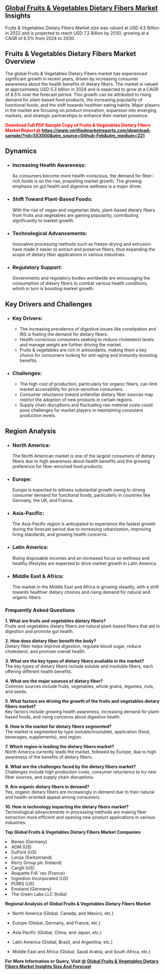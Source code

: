 <h2><a href="https://www.verifiedmarketreports.com/download-sample/?rid=553500&amp;utm_source=Github&amp;utm_medium=221" target="_blank">Global Fruits & Vegetables Dietary Fibers Market</a> Insights</h2><p>Fruits & Vegetables Dietary Fibers Market size was valued at USD 4.5 Billion in 2022 and is projected to reach USD 7.2 Billion by 2030, growing at a CAGR of 6.5% from 2024 to 2030.</p><p> <h2>Fruits & Vegetables Dietary Fibers Market Overview</h2> <p>The global Fruits & Vegetables Dietary Fibers market has experienced significant growth in recent years, driven by increasing consumer awareness about the health benefits of dietary fibers. The market is valued at approximately USD 5.3 billion in 2024 and is expected to grow at a CAGR of 8.5% over the forecast period. This growth can be attributed to rising demand for plant-based food products, the increasing popularity of functional foods, and the shift towards healthier eating habits. Major players in the market are focusing on product innovation, expansion into emerging markets, and strategic partnerships to enhance their market presence.</p> <p><b><p><span class=""><span style="color: #ff0000;"><strong>Download Full PDF Sample Copy of Fruits & Vegetables Dietary Fibers Market Report</strong> @ </span><a href="https://www.verifiedmarketreports.com/download-sample/?rid=553500&amp;utm_source=Github-Feb&amp;utm_medium=221" target="_blank">https://www.verifiedmarketreports.com/download-sample/?rid=553500&amp;utm_source=Github-Feb&amp;utm_medium=221</a></span></p></b></p> <h2>Dynamics</h2> <ul> <li><h3>Increasing Health Awareness:</h3> As consumers become more health-conscious, the demand for fiber-rich foods is on the rise, propelling market growth. The growing emphasis on gut health and digestive wellness is a major driver.</li> <li><h3>Shift Toward Plant-Based Foods:</h3> With the rise of vegan and vegetarian diets, plant-based dietary fibers from fruits and vegetables are gaining popularity, contributing significantly to market growth.</li> <li><h3>Technological Advancements:</h3> Innovative processing methods such as freeze-drying and extrusion have made it easier to extract and preserve fibers, thus expanding the scope of dietary fiber applications in various industries.</li> <li><h3>Regulatory Support:</h3> Governments and regulatory bodies worldwide are encouraging the consumption of dietary fibers to combat various health conditions, which in turn is boosting market growth.</li> </ul> <h2>Key Drivers and Challenges</h2> <ul> <li><h3>Key Drivers:</h3> <ul> <li>The increasing prevalence of digestive issues like constipation and IBS is fueling the demand for dietary fibers.</li> <li>Health-conscious consumers seeking to reduce cholesterol levels and manage weight are further driving the market.</li> <li>Fruits & vegetables are rich in antioxidants, making them a key choice for consumers looking for anti-aging and immunity-boosting benefits.</li> </ul> </li> <li><h3>Challenges:</h3> <ul> <li>The high cost of production, particularly for organic fibers, can limit market accessibility for price-sensitive consumers.</li> <li>Consumer reluctance toward unfamiliar dietary fiber sources may restrict the adoption of new products in certain regions.</li> <li>Supply chain disruptions and fluctuating raw material costs could pose challenges for market players in maintaining consistent production levels.</li> </ul> </li> </ul> <h2>Region Analysis</h2> <ul> <li><h3>North America:</h3> The North American market is one of the largest consumers of dietary fibers due to high awareness about health benefits and the growing preference for fiber-enriched food products.</li> <li><h3>Europe:</h3> Europe is expected to witness substantial growth owing to strong consumer demand for functional foods, particularly in countries like Germany, the UK, and France.</li> <li><h3>Asia-Pacific:</h3> The Asia-Pacific region is anticipated to experience the fastest growth during the forecast period due to increasing urbanization, improving living standards, and growing health concerns.</li> <li><h3>Latin America:</h3> Rising disposable incomes and an increased focus on wellness and healthy lifestyles are expected to drive market growth in Latin America.</li> <li><h3>Middle East & Africa:</h3> The market in the Middle East and Africa is growing steadily, with a shift towards healthier dietary choices and rising demand for natural and organic fibers.</li> </ul> <h3>Frequently Asked Questions</h3> <p><b>1. What are fruits and vegetables dietary fibers?</b><br>Fruits and vegetables dietary fibers are natural plant-based fibers that aid in digestion and promote gut health.</p> <p><b>2. How does dietary fiber benefit the body?</b><br>Dietary fiber helps improve digestion, regulate blood sugar, reduce cholesterol, and promote overall health.</p> <p><b>3. What are the key types of dietary fibers available in the market?</b><br>The key types of dietary fibers include soluble and insoluble fibers, each offering different health benefits.</p> <p><b>4. What are the major sources of dietary fiber?</b><br>Common sources include fruits, vegetables, whole grains, legumes, nuts, and seeds.</p> <p><b>5. What factors are driving the growth of the fruits and vegetables dietary fibers market?</b><br>Key factors include growing health awareness, increasing demand for plant-based foods, and rising concerns about digestive health.</p> <p><b>6. How is the market for dietary fibers segmented?</b><br>The market is segmented by type (soluble/insoluble), application (food, beverages, supplements), and region.</p> <p><b>7. Which region is leading the dietary fibers market?</b><br>North America currently leads the market, followed by Europe, due to high awareness of the benefits of dietary fibers.</p> <p><b>8. What are the challenges faced by the dietary fibers market?</b><br>Challenges include high production costs, consumer reluctance to try new fiber sources, and supply chain disruptions.</p> <p><b>9. Are organic dietary fibers in demand?</b><br>Yes, organic dietary fibers are increasingly in demand due to their natural and health-oriented appeal among consumers.</p> <p><b>10. How is technology impacting the dietary fibers market?</b><br>Technological advancements in processing methods are making fiber extraction more efficient and opening new product applications in various industries.</p> </p><p><strong>Top Global Fruits & Vegetables Dietary Fibers Market Companies</strong></p><div data-test-id=""><p><li>Beneo (Germany)</li><li> ADM (US)</li><li> DuPont (US)</li><li> Lonza (Switzerland)</li><li> Kerry Group plc (Ireland)</li><li> Cargill (US)</li><li> Roquette FrÃ¨res (France)</li><li> Ingredion Incorporated (US)</li><li> PURIS (US)</li><li> Emsland (Germany)</li><li> The Green Labs LLC (India)</li></p><div><strong>Regional Analysis of&nbsp;Global Fruits & Vegetables Dietary Fibers Market</strong></div><ul><li dir="ltr"><p dir="ltr">North America&nbsp;(Global, Canada, and Mexico, etc.)</p></li><li dir="ltr"><p dir="ltr">Europe (Global, Germany, and France, etc.)</p></li><li dir="ltr"><p dir="ltr">Asia Pacific&nbsp;(Global, China, and Japan, etc.)</p></li><li dir="ltr"><p dir="ltr">Latin America&nbsp;(Global, Brazil, and Argentina, etc.)</p></li><li dir="ltr">Middle East and Africa&nbsp;(Global, Saudi Arabia, and South Africa, etc.)</li></ul><p><strong>For More Information or Query, Visit @&nbsp;</strong><strong><a href="https://www.verifiedmarketreports.com/product/fruits-vegetables-dietary-fibers-market/?utm_source=Github&amp;utm_medium=221" target="_blank">Global Fruits & Vegetables Dietary Fibers Market Insights Size And Forecast</a></strong></p></div>
